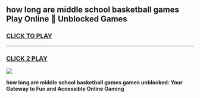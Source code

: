 
## how long are middle school basketball games Play Online 👋 Unblocked Games
<h3>
<a href="https://news.freeplayer.one?title=how_long_are_middle_school_basketball_games&ref=17GH">CLICK TO PLAY</a></h3>
<hr>

<h3>
<a href="https://news.freeplayer.one?title=how_long_are_middle_school_basketball_games&ref=17GH">CLICK 2 PLAY</a>
  
</h3>

<a href="https://news.freeplayer.one?title=how_long_are_middle_school_basketball_games&ref=17GH/"><img src="https://clearcache.store/games.png"></a>


**how long are middle school basketball games games unblocked: Your Gateway to Fun and Accessible Online Gaming**
